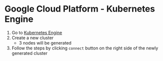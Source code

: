 # Google Cloud Platform - Kubernetes Engine

1. Go to [Kubernetes Engine]()
2. Create a new cluster
    - 3 nodes will be generated
3. Follow the steps by clicking `connect` button on the right side of the newly generated cluster
